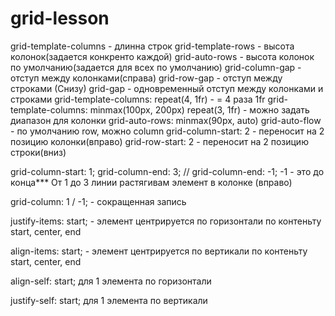 # grid-lesson

grid-template-columns - длинна строк
grid-template-rows - высота колонок(задается конкренто каждой)
grid-auto-rows - высота колонок по умолчанию(задается для всех по умолчанию)
grid-column-gap - отступ между колонками(справа)
grid-row-gap - отступ между строками (Снизу)
grid-gap - одновременный отступ между колонками и строками
grid-template-columns: repeat(4, 1fr) - = 4 раза 1fr
grid-template-columns: minmax(100px, 200px) repeat(3, 1fr) - можно задать диапазон для колонки
grid-auto-rows: minmax(90px, auto)
grid-auto-flow - по умолчанию row, можно column
grid-column-start: 2 - переносит на 2 позицию колонки(вправо)
grid-row-start: 2 - переносит на 2 позицию строки(вниз)

grid-column-start: 1;
grid-column-end: 3;
// grid-column-end: -1; -1 - это до конца\*\*\*
От 1 до 3 линии растягивам элемент в колонке (вправо)

grid-column: 1 / -1; - сокращенная запись

justify-items: start; - элемент центрируется по горизонтали по контеньту start, center, end

align-items: start; - элемент центрируется по вертикали по контеньту start, center, end

align-self: start; для 1 элемента по горизонтали

justify-self: start; для 1 элемента по вертикали
